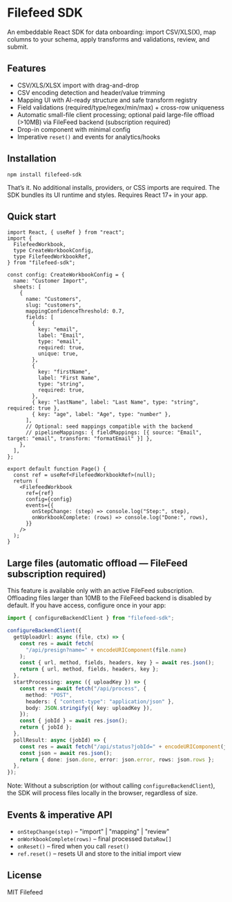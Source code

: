 # Filefeed SDK

An embeddable React SDK for data onboarding: import CSV/XLS(X), map columns to your schema, apply transforms and validations, review, and submit.

## Features

- CSV/XLS/XLSX import with drag-and-drop
- CSV encoding detection and header/value trimming
- Mapping UI with AI-ready structure and safe transform registry
- Field validations (required/type/regex/min/max) + cross-row uniqueness
- Automatic small-file client processing; optional paid large-file offload (>10MB) via FileFeed backend (subscription required)
- Drop-in component with minimal config
- Imperative `reset()` and events for analytics/hooks

## Installation

```
npm install filefeed-sdk
```

That’s it. No additional installs, providers, or CSS imports are required. The SDK bundles its UI runtime and styles. Requires React 17+ in your app.

## Quick start

```tsx
import React, { useRef } from "react";
import {
  FilefeedWorkbook,
  type CreateWorkbookConfig,
  type FilefeedWorkbookRef,
} from "filefeed-sdk";

const config: CreateWorkbookConfig = {
  name: "Customer Import",
  sheets: [
    {
      name: "Customers",
      slug: "customers",
      mappingConfidenceThreshold: 0.7,
      fields: [
        {
          key: "email",
          label: "Email",
          type: "email",
          required: true,
          unique: true,
        },
        {
          key: "firstName",
          label: "First Name",
          type: "string",
          required: true,
        },
        { key: "lastName", label: "Last Name", type: "string", required: true },
        { key: "age", label: "Age", type: "number" },
      ],
      // Optional: seed mappings compatible with the backend
      // pipelineMappings: { fieldMappings: [{ source: "Email", target: "email", transform: "formatEmail" }] },
    },
  ],
};

export default function Page() {
  const ref = useRef<FilefeedWorkbookRef>(null);
  return (
    <FilefeedWorkbook
      ref={ref}
      config={config}
      events={{
        onStepChange: (step) => console.log("Step:", step),
        onWorkbookComplete: (rows) => console.log("Done:", rows),
      }}
    />
  );
}
```

## Large files (automatic offload — FileFeed subscription required)

This feature is available only with an active FileFeed subscription. Offloading files larger than 10MB to the FileFeed backend is disabled by default. If you have access, configure once in your app:

```ts
import { configureBackendClient } from "filefeed-sdk";

configureBackendClient({
  getUploadUrl: async (file, ctx) => {
    const res = await fetch(
      "/api/presign?name=" + encodeURIComponent(file.name)
    );
    const { url, method, fields, headers, key } = await res.json();
    return { url, method, fields, headers, key };
  },
  startProcessing: async ({ uploadKey }) => {
    const res = await fetch("/api/process", {
      method: "POST",
      headers: { "content-type": "application/json" },
      body: JSON.stringify({ key: uploadKey }),
    });
    const { jobId } = await res.json();
    return { jobId };
  },
  pollResult: async (jobId) => {
    const res = await fetch("/api/status?jobId=" + encodeURIComponent(jobId));
    const json = await res.json();
    return { done: json.done, error: json.error, rows: json.rows };
  },
});
```

Note: Without a subscription (or without calling `configureBackendClient`), the SDK will process files locally in the browser, regardless of size.

## Events & imperative API

- `onStepChange(step)` – "import" | "mapping" | "review"
- `onWorkbookComplete(rows)` – final processed `DataRow[]`
- `onReset()` – fired when you call `reset()`
- `ref.reset()` – resets UI and store to the initial import view

<!-- Headless utilities are not part of the UI-only package release -->

## License

MIT Filefeed
